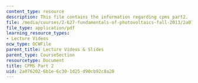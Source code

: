 ```yaml
---
content_type: resource
description: This file contains the information regarding cpms part2.
file: /media/courses/2-627-fundamentals-of-photovoltaics-fall-2013/2a0762026b1e6c301d25d90cb92c8a20_MIT2_627F13_lec19.pdf
file_type: application/pdf
learning_resource_types:
- Lecture Videos
ocw_type: OCWFile
parent_title: Lecture Videos & Slides
parent_type: CourseSection
resourcetype: Document
title: CPMS Part 2
uid: 2a076202-6b1e-6c30-1d25-d90cb92c8a20
---
```

